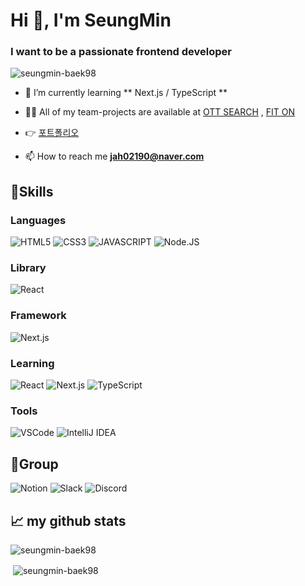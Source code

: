 <h1 align="left">Hi 👋, I'm SeungMin</h1>
<h3 align="left">I want to be a passionate frontend developer</h3>

<p align="left"> <img src="https://komarev.com/ghpvc/?username=seungmin-baek98&label=Profile%20views&color=0e75b6&style=flat" alt="seungmin-baek98" /> </p>

- 🌱 I’m currently learning ** Next.js / TypeScript  **

- 👨‍💻 All of my team-projects are available at [OTT SEARCH](https://github.com/suover/ott-search) , [FIT ON](https://github.com/suover/fit-on)

- 👉 [포트폴리오](https://lofty-sailor-943.notion.site/Hi-I-m-SeungMin-29f022996d6e4d0b9fd1e907c7ead974?pvs=4)
  
- 📫 How to reach me **jah02190@naver.com**





## 💪Skills

### Languages

![HTML5](https://img.shields.io/badge/HTML5-E34F26.svg?&style=for-the-badge&logo=HTML5&logoColor=white)
![CSS3](https://img.shields.io/badge/CSS3-1572B6.svg?&style=for-the-badge&logo=CSS3&logoColor=white)
![JAVASCRIPT](https://img.shields.io/badge/JavaScript-F7DF1E?style=for-the-badge&logo=JavaScript&logoColor=white)
![Node.JS](https://img.shields.io/badge/Node.js-43853D?style=for-the-badge&logo=node.js&logoColor=white)

### Library

![React](https://img.shields.io/badge/React-20232A?style=for-the-badge&logo=react&logoColor=61DAFB)

### Framework

![Next.js](https://img.shields.io/badge/Next.Js-black.svg?&style=for-the-badge&logo=Next.Js&logoColor=white)


### Learning

![React](https://img.shields.io/badge/React-20232A?style=for-the-badge&logo=react&logoColor=61DAFB)
![Next.js](https://img.shields.io/badge/Next.Js-black.svg?&style=for-the-badge&logo=Next.Js&logoColor=white)
![TypeScript](https://img.shields.io/badge/TypeScript-3178C6.svg?&style=for-the-badge&logo=TypeScript&logoColor=white)

### Tools

![VSCode](https://img.shields.io/badge/Visual_Studio_Code-0078D4?style=for-the-badge&logo=visual%20studio%20code&logoColor=white)
![IntelliJ IDEA](https://img.shields.io/badge/IntelliJ_IDEA-5C2D91.svg?style=for-the-badge&logo=intellij-idea&logoColor=white)

## 👥Group
![Notion](https://img.shields.io/badge/Notion-000000?style=for-the-badge&logo=notion&logoColor=white)
![Slack](https://img.shields.io/badge/Slack-4A154B?style=for-the-badge&logo=slack&logoColor=white)
![Discord](https://img.shields.io/badge/Discord-7289DA?style=for-the-badge&logo=discord&logoColor=white)




<p><h2 align="left">📈 my github stats </h2></p>

<p><img align="center" src="https://github-readme-stats.vercel.app/api/top-langs?username=seungmin-baek98&show_icons=true&locale=en&layout=compact" alt="seungmin-baek98" /></p>

<p>&nbsp;<img align="center" src="https://github-readme-stats.vercel.app/api?username=seungmin-baek98&show_icons=true&locale=en" alt="seungmin-baek98" /></p>

